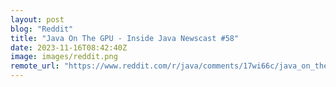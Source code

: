 ```yaml
---
layout: post
blog: "Reddit"
title: "Java On The GPU - Inside Java Newscast #58"
date: 2023-11-16T08:42:40Z
image: images/reddit.png
remote_url: "https://www.reddit.com/r/java/comments/17wi66c/java_on_the_gpu_inside_java_newscast_58/"
---
```

